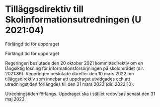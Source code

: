 # Tilläggsdirektiv till Skolinformationsutredningen (U 2021:04)

Förlängd tid för uppdraget

Förlängd tid för uppdraget

Regeringen beslutade den 20 oktober 2021 kommittédirektiv om en långsiktig lösning för informationsförsörjningen på skolområdet (dir. 2021:89). Regeringen beslutade därefter den 10 mars 2022 om tilläggsdirektiv som innebar att uppdraget utvidgades och att utredningstiden förlängdes till den 31 mars 2023 (dir. 2022:10).

Utredningstiden förlängs. Uppdraget ska i stället redovisas senast den 31 maj 2023.
